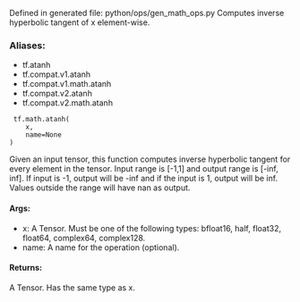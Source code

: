 Defined in generated file: python/ops/gen_math_ops.py
Computes inverse hyperbolic tangent of x element-wise.
### Aliases:
- tf.atanh
- tf.compat.v1.atanh
- tf.compat.v1.math.atanh
- tf.compat.v2.atanh
- tf.compat.v2.math.atanh

```
 tf.math.atanh(
    x,
    name=None
)
```
Given an input tensor, this function computes inverse hyperbolic tangent for every element in the tensor. Input range is [-1,1] and output range is [-inf, inf]. If input is -1, output will be -inf and if the input is 1, output will be inf. Values outside the range will have nan as output.
#### Args:
- x: A Tensor. Must be one of the following types: bfloat16, half, float32, float64, complex64, complex128.
- name: A name for the operation (optional).
#### Returns:
A Tensor. Has the same type as x.
